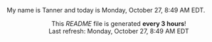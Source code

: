 My name is Tanner and today is Monday, October 27, 8:49 AM EDT.

<p align="center">This <i>README</i> file is generated <b>every 3 hours</b>!</br>Last refresh: Monday, October 27, 8:49 AM EDT<br /></p>
